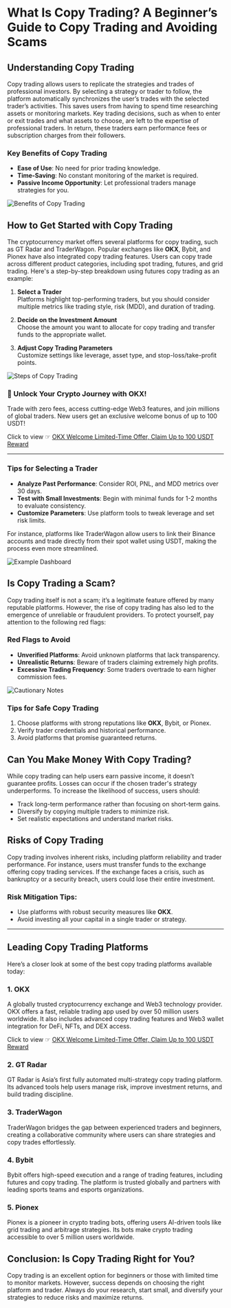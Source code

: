 # What Is Copy Trading? A Beginner’s Guide to Copy Trading and Avoiding Scams

## Understanding Copy Trading

Copy trading allows users to replicate the strategies and trades of professional investors. By selecting a strategy or trader to follow, the platform automatically synchronizes the user’s trades with the selected trader’s activities. This saves users from having to spend time researching assets or monitoring markets. Key trading decisions, such as when to enter or exit trades and what assets to choose, are left to the expertise of professional traders. In return, these traders earn performance fees or subscription charges from their followers.

### Key Benefits of Copy Trading
- **Ease of Use**: No need for prior trading knowledge.
- **Time-Saving**: No constant monitoring of the market is required.
- **Passive Income Opportunity**: Let professional traders manage strategies for you.

![Benefits of Copy Trading](https://zombit.info/wp-content/uploads/2023/09/%E8%B7%9F%E5%96%AE%E4%BA%A4%E6%98%93%E4%B8%89%E5%A4%A7%E5%84%AA%E9%BB%9E.jpg)

## How to Get Started with Copy Trading

The cryptocurrency market offers several platforms for copy trading, such as GT Radar and TraderWagon. Popular exchanges like **OKX**, Bybit, and Pionex have also integrated copy trading features. Users can copy trade across different product categories, including spot trading, futures, and grid trading. Here's a step-by-step breakdown using futures copy trading as an example:

1. **Select a Trader**  
   Platforms highlight top-performing traders, but you should consider multiple metrics like trading style, risk (MDD), and duration of trading.

2. **Decide on the Investment Amount**  
   Choose the amount you want to allocate for copy trading and transfer funds to the appropriate wallet.

3. **Adjust Copy Trading Parameters**  
   Customize settings like leverage, asset type, and stop-loss/take-profit points.

![Steps of Copy Trading](https://zombit.info/wp-content/uploads/2023/09/跟單交易三步驟.jpg)

### 🚀 Unlock Your Crypto Journey with OKX!  
Trade with zero fees, access cutting-edge Web3 features, and join millions of global traders. New users get an exclusive welcome bonus of up to 100 USDT!  

Click to view ☞ [OKX Welcome Limited-Time Offer, Claim Up to 100 USDT Reward](https://bit.ly/OKXe)

---

### Tips for Selecting a Trader
- **Analyze Past Performance**: Consider ROI, PNL, and MDD metrics over 30 days.  
- **Test with Small Investments**: Begin with minimal funds for 1-2 months to evaluate consistency.  
- **Customize Parameters**: Use platform tools to tweak leverage and set risk limits.  

For instance, platforms like TraderWagon allow users to link their Binance accounts and trade directly from their spot wallet using USDT, making the process even more streamlined.

![Example Dashboard](https://zombit.info/wp-content/uploads/2023/08/image2-26-1200x704.png)

## Is Copy Trading a Scam?

Copy trading itself is not a scam; it’s a legitimate feature offered by many reputable platforms. However, the rise of copy trading has also led to the emergence of unreliable or fraudulent providers. To protect yourself, pay attention to the following red flags:

### Red Flags to Avoid
- **Unverified Platforms**: Avoid unknown platforms that lack transparency.  
- **Unrealistic Returns**: Beware of traders claiming extremely high profits.  
- **Excessive Trading Frequency**: Some traders overtrade to earn higher commission fees.  

![Cautionary Notes](https://zombit.info/wp-content/uploads/2023/09/%E8%B7%9F%E5%96%AE%E4%BA%A4%E6%98%93%E6%B3%A8%E6%84%8F%E4%BA%8B%E9%A0%85.jpg)

### Tips for Safe Copy Trading
1. Choose platforms with strong reputations like **OKX**, Bybit, or Pionex.  
2. Verify trader credentials and historical performance.  
3. Avoid platforms that promise guaranteed returns.

## Can You Make Money With Copy Trading?

While copy trading can help users earn passive income, it doesn’t guarantee profits. Losses can occur if the chosen trader's strategy underperforms. To increase the likelihood of success, users should:

- Track long-term performance rather than focusing on short-term gains.  
- Diversify by copying multiple traders to minimize risk.  
- Set realistic expectations and understand market risks.

## Risks of Copy Trading

Copy trading involves inherent risks, including platform reliability and trader performance. For instance, users must transfer funds to the exchange offering copy trading services. If the exchange faces a crisis, such as bankruptcy or a security breach, users could lose their entire investment.

### Risk Mitigation Tips:
- Use platforms with robust security measures like **OKX**.  
- Avoid investing all your capital in a single trader or strategy.

---

## Leading Copy Trading Platforms

Here’s a closer look at some of the best copy trading platforms available today:

### 1. **OKX**  
A globally trusted cryptocurrency exchange and Web3 technology provider. OKX offers a fast, reliable trading app used by over 50 million users worldwide. It also includes advanced copy trading features and Web3 wallet integration for DeFi, NFTs, and DEX access.  

Click to view ☞ [OKX Welcome Limited-Time Offer, Claim Up to 100 USDT Reward](https://bit.ly/OKXe)

### 2. **GT Radar**  
GT Radar is Asia’s first fully automated multi-strategy copy trading platform. Its advanced tools help users manage risk, improve investment returns, and build trading discipline.

### 3. **TraderWagon**  
TraderWagon bridges the gap between experienced traders and beginners, creating a collaborative community where users can share strategies and copy trades effortlessly.

### 4. **Bybit**  
Bybit offers high-speed execution and a range of trading features, including futures and copy trading. The platform is trusted globally and partners with leading sports teams and esports organizations.

### 5. **Pionex**  
Pionex is a pioneer in crypto trading bots, offering users AI-driven tools like grid trading and arbitrage strategies. Its bots make crypto trading accessible to over 5 million users worldwide.

## Conclusion: Is Copy Trading Right for You?

Copy trading is an excellent option for beginners or those with limited time to monitor markets. However, success depends on choosing the right platform and trader. Always do your research, start small, and diversify your strategies to reduce risks and maximize returns.

